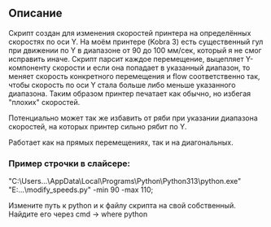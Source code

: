 ## Описание
Скрипт создан для изменения скоростей принтера на определённых скоростях по оси Y.
На моём принтере (Kobra 3) есть существенный гул при движении по Y в диапазоне от 90 до 100 мм/сек, который я не смог исправить иначе.
Скрипт парсит каждое перемещение, выцепляет Y-компоненту скорости и если она попадает в указанный диапазон, то меняет скорость конкретного перемещения и flow соответственно так, чтобы скорость по оси Y стала больше либо меньше указанного диапазона.
Таким образом принтер печатает как обычно, но избегая "плохих" скоростей.

Потенциально может так же избавить от ряби при указании диапазона скоростей, на которых принтер сильно рябит по Y.

Работает как на прямых перемещениях, так и на диагональных.

### Пример строчки в слайсере:
"C:\Users\...\AppData\Local\Programs\Python\Python313\python.exe" "E:\...\modify_speeds.py" -min 90 -max 110;

Измените путь к python и к файлу скрипта на свой собственный.
Найдите его через cmd -> where python
